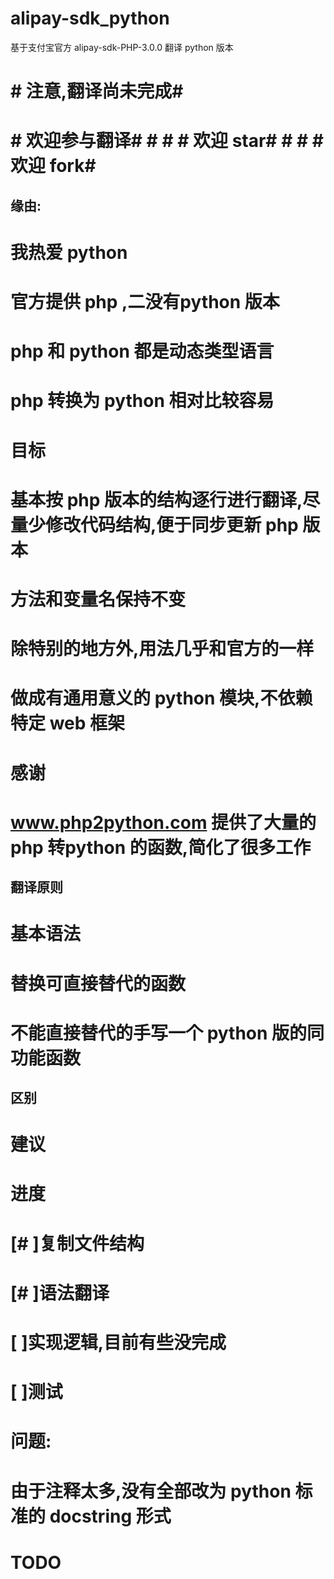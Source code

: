# alipay-sdk_python
基于支付宝官方 alipay-sdk-PHP-3.0.0 翻译 python 版本

# # 注意,翻译尚未完成# #  

# # 欢迎参与翻译# #  # # 欢迎 star# #  # # 欢迎 fork# # 

## 缘由:
#  我热爱 python
#  官方提供 php ,二没有python 版本
#  php 和 python 都是动态类型语言
#  php 转换为 python 相对比较容易

# 目标
#  基本按 php 版本的结构逐行进行翻译,尽量少修改代码结构,便于同步更新 php 版本
#  方法和变量名保持不变
#  除特别的地方外,用法几乎和官方的一样
#  做成有通用意义的 python 模块,不依赖特定 web 框架

# 感谢
#  www.php2python.com 提供了大量的 php 转python 的函数,简化了很多工作

## 翻译原则
#  基本语法
#  替换可直接替代的函数
#  不能直接替代的手写一个 python 版的同功能函数

## 区别

    
# 建议
    

# 进度
#  [# ]复制文件结构
#  [# ]语法翻译
#  [ ]实现逻辑,目前有些没完成
#  [ ]测试

# 问题:
#  由于注释太多,没有全部改为 python 标准的 docstring 形式

# TODO
